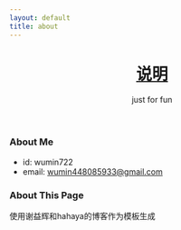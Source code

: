 ```yaml
---
layout: default
title: about
---
```


<header id="header">
	<div class="header-info fix">
		<h1><a href="/">说明</a></h1>
		<p class="describe">just for fun</p>	
	</div>
</header>

### About Me ###

* id: wumin722
* email: wumin448085933@gmail.com

### About This Page
使用谢益辉和hahaya的博客作为模板生成
